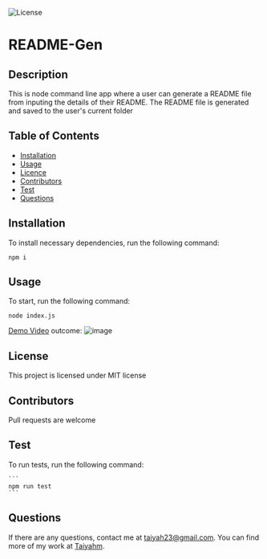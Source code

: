 
![License](https://img.shields.io/badge/License-MIT-blue.svg)

# README-Gen

## Description

  This is node command line app where a user can generate a README file from inputing the details of their README. The README file is generated and saved to the       user's current folder

  ## Table of Contents
  
  * [Installation](#Installation)
  * [Usage](#Usage)
  * [Licence](#Licence)
  * [Contributors](#Contributors)
  * [Test](#Test)
  * [Questions](#question) 

 ## Installation
 
To install necessary dependencies, run the following command:

```
npm i
```

  ## Usage
  To start, run the following command:
  
  ```
  node index.js 
  ```
  [Demo Video](https://drive.google.com/file/d/1Qa2D_OOWsr8XpMGGVCwbe-AQHUsW2Aoo/view)
 outcome:
 ![image](https://user-images.githubusercontent.com/72588525/110214712-e1d36b00-7e73-11eb-808c-20d94c3fb2be.png)
  
  ## License  

  This project is licensed under MIT license

  ## Contributors

  Pull requests are welcome

  ## Test

  To run tests, run the following command:

    ```
    npm run test
    ```
  ## Questions

  If there are any questions, contact me at taiyah23@gmail.com. You can find more of my work at [Taiyahm](https://github.com/Taiyahm/).
  
